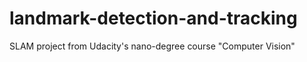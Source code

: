# landmark-detection-and-tracking
SLAM project from Udacity's nano-degree course "Computer Vision" 
